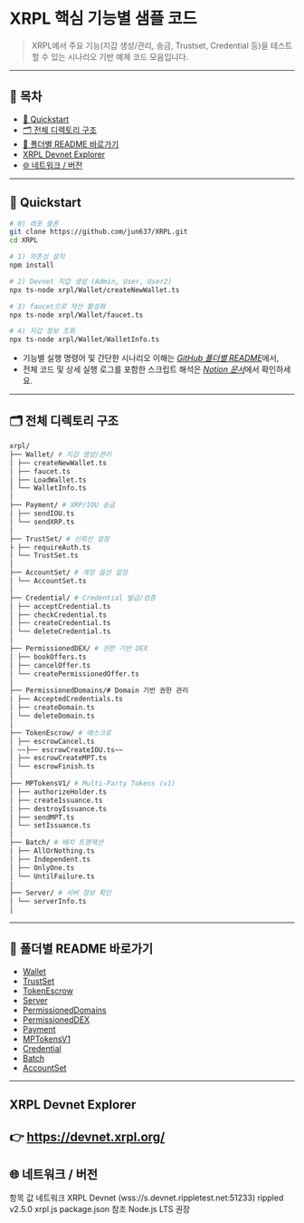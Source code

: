# XRPL 핵심 기능별 샘플 코드

> XRPL에서 주요 기능(지갑 생성/관리, 송금, Trustset, Credential 등)을 테스트할 수 있는 시나리오 기반 예제 코드 모음입니다.

---

## 📑 목차

- [🚀 Quickstart](./README.md#-quickstart)
- [🗂️ 전체 디렉토리 구조](#-전체-디렉토리-구조)
- [📂 폴더별 README 바로가기](./README.md#-폴더별-readme-바로가기)
- [XRPL Devnet Explorer](./README.md#xrpl-devnet-explorer)
- [🌐 네트워크 / 버전](./README.md#-네트워크--버전)
---

## 🚀 Quickstart

```bash
# 0) 레포 클론
git clone https://github.com/jun637/XRPL.git
cd XRPL

# 1) 의존성 설치
npm install

# 2) Devnet 지갑 생성 (Admin, User, User2)
npx ts-node xrpl/Wallet/createNewWallet.ts

# 3) faucet으로 자산 활성화
npx ts-node xrpl/Wallet/faucet.ts

# 4) 지갑 정보 조회
npx ts-node xrpl/Wallet/WalletInfo.ts
```
* 기능별 실행 명령어 및 간단한 시나리오 이해는 [*GitHub 폴더별 README*](#-폴더별-readme-바로가기)에서,  
* 전체 코드 및 상세 실행 로그를 포함한 스크립트 해석은 [*Notion 문서*](https://catalyze-research.notion.site/XRPL-23e898c680bf8023b1b5f94b0b544db3?source=copy_link)에서 확인하세요.


---

## 🗂️ 전체 디렉토리 구조

```bash
xrpl/
├── Wallet/ # 지갑 생성/관리
│ ├── createNewWallet.ts
│ ├── faucet.ts
│ ├── LoadWallet.ts
│ └── WalletInfo.ts
│
├── Payment/ # XRP/IOU 송금
│ ├── sendIOU.ts
│ └── sendXRP.ts
│
├── TrustSet/ # 신뢰선 설정
├ ├── requireAuth.ts
│ └── TrustSet.ts
│
├── AccountSet/ # 계정 옵션 설정
│ └── AccountSet.ts
│
├── Credential/ # Credential 발급/검증
│ ├── acceptCredential.ts
│ ├── checkCredential.ts
│ ├── createCredential.ts
│ └── deleteCredential.ts
│
├── PermissionedDEX/ # 권한 기반 DEX
│ ├── bookOffers.ts
│ ├── cancelOffer.ts
│ └── createPermissionedOffer.ts
│
├── PermissionedDomains/# Domain 기반 권한 관리
│ ├── AcceptedCredentials.ts
│ ├── createDomain.ts
│ └── deleteDomain.ts
│
├── TokenEscrow/ # 에스크로
│ ├── escrowCancel.ts
│ ~~├── escrowCreateIOU.ts~~
│ ├── escrowCreateMPT.ts
│ └── escrowFinish.ts
│
├── MPTokensV1/ # Multi-Party Tokens (v1)
│ ├── authorizeHolder.ts
│ ├── createIssuance.ts
│ ├── destroyIssuance.ts
│ ├── sendMPT.ts
│ └── setIssuance.ts
│
├── Batch/ # 배치 트랜잭션
│ ├── AllOrNothing.ts
│ ├── Independent.ts
│ ├── OnlyOne.ts
│ └── UntilFailure.ts
│
├── Server/ # 서버 정보 확인
│ └── serverInfo.ts
│
```
---
## 📂 폴더별 README 바로가기

- [Wallet](./xrpl/Wallet/README.md)
- [TrustSet](./xrpl/TrustSet/README.md)
- [TokenEscrow](./xrpl/TokenEscrow/README.md)
- [Server](./xrpl/Server/README.md)
- [PermissionedDomains](./xrpl/PermissionedDomains/README.md)
- [PermissionedDEX](./xrpl/PermissionedDEX/README.md)
- [Payment](./xrpl/Payment/README.md)
- [MPTokensV1](./xrpl/MPTokensV1/README.md)
- [Credential](./xrpl/Credential/README.md)
- [Batch](./xrpl/Batch/README.md)
- [AccountSet](./xrpl/AccountSet/README.md)

---
## XRPL Devnet Explorer
👉 https://devnet.xrpl.org/
---
## 🌐 네트워크 / 버전
항목	값
네트워크	XRPL Devnet (wss://s.devnet.rippletest.net:51233)
rippled	v2.5.0
xrpl.js	package.json 참조
Node.js	LTS 권장
